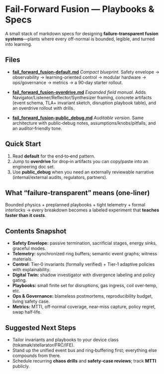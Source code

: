# Fail-Forward Fusion — Playbooks & Specs

A small stack of markdown specs for designing **failure-transparent fusion systems**—plants where every off-normal is bounded, legible, and turned into learning.

## Files

* **[fail_forward_fusion-default.md](./fail_forward_fusion-default.md)**
  *Compact blueprint.* Safety envelope → observability → learning-oriented control → modular hardware → ops/governance → metrics → a 90‑day starter rollout.

* **[fail_forward_fusion-overdrive.md](./fail_forward_fusion-overdrive.md)**
  *Expanded field manual.* Adds Navigator/Listener/Reflector/Synthesizer framing, concrete artifacts (event schema, TLA+ invariant sketch, disruption playbook table), and an overdrive rollout with drills.

* **[fail_forward_fusion-public_debug.md](./fail_forward_fusion-public_debug.md)**
  *Auditable version.* Same architecture with public‑debug notes, assumptions/knobs/pitfalls, and an auditor‑friendly tone.

## Quick Start

1. Read **default** for the end‑to‑end pattern.
2. Jump to **overdrive** for drop‑in artifacts you can copy/paste into an engineering doc set.
3. Use **public_debug** when you need an externally reviewable narrative (internal/external audits, regulators, partners).

## What “failure‑transparent” means (one‑liner)

Bounded physics + preplanned playbooks + tight telemetry + formal interlocks → every breakdown becomes a labeled experiment that **teaches faster than it costs**.

## Contents Snapshot

* **Safety Envelope:** passive termination, sacrificial stages, energy sinks, graceful modes.
* **Telemetry:** synchronized ring buffers; semantic event graphs; witness materials.
* **Control:** Tier‑0 invariants (formally verified) + Tier‑1 adaptive policies with explainability.
* **Digital Twin:** shadow investigator with divergence labeling and policy gating.
* **Playbooks:** small finite set for disruptions, gas ingress, coil over‑temp, etc.
* **Ops & Governance:** blameless postmortems, reproducibility budget, living safety case.
* **Metrics:** MTTI, off‑normal coverage, near‑miss capture, policy regret, swap half‑life.

## Suggested Next Steps

* Tailor invariants and playbooks to your device class (tokamak/stellarator/FRC/IFE).
* Stand up the unified event bus and ring‑buffering first; everything else compounds from there.
* Schedule recurring **chaos drills** and **safety‑case reviews**; track **MTTI** publicly.


